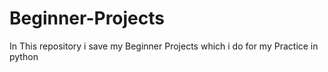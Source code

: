 # Beginner-Projects
In This repository i save my Beginner Projects which i do for my Practice in python
